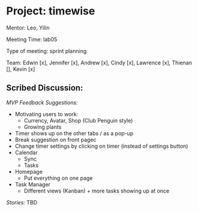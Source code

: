 # Project: timewise
Mentor: Leo, Yilin

Meeting Time: lab05

Type of meeting: sprint planning

Team: Edwin [x], Jennifer [x], Andrew [x], Cindy [x], Lawrence [x], Thienan [], Kevin [x]

## Scribed Discussion:
*MVP Feedback Suggestions:*
- Motivating users to work: 
    - Currency, Avatar, Shop (Club Penguin style)
    - Growing plants
- Timer shows up on the other tabs / as a pop-up
- Break suggestion on front pagec
- Change timer settings by clicking on timer (instead of settings button)
- Calendar
    - Sync
    - Tasks
- Homepage
    - Put everything on one page
- Task Manager
    - Different views (Kanban) + more tasks showing up at once

*Stories:*
TBD